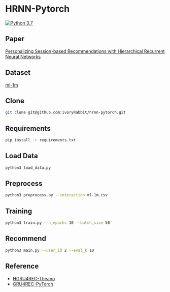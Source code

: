 # HRNN-Pytorch
[![Python 3.7](https://img.shields.io/badge/python-3.7-blue.svg)](https://www.python.org/downloads/release/python-360/)

## Paper
[Personalizing Session-based Recommendations with Hierarchical Recurrent Neural Networks](https://arxiv.org/pdf/1706.04148.pdf)

## Dataset
[ml-1m](https://grouplens.org/datasets/movielens/1m/)

## Clone
```bash
git clone git@github.com:ivoryRabbit/hrnn-pytorch.git
```

## Requirements
```bash
pip install -r requirements.txt
```

## Load Data
```bash
python3 load_data.py
```

## Preprocess
```bash
python3 preprocess.py --interaction ml-1m.csv
```

## Training
```bash
python3 train.py --n_epochs 10 --batch_size 50
```

## Recommend
```bash
python3 main.py --user_id 2 --eval_k 10
```

## Reference
- [HGRU4REC-Theano](https://github.com/mquad/hgru4rec)
- [GRU4REC-PyTorch](https://github.com/hungthanhpham94/GRU4REC-pytorch)